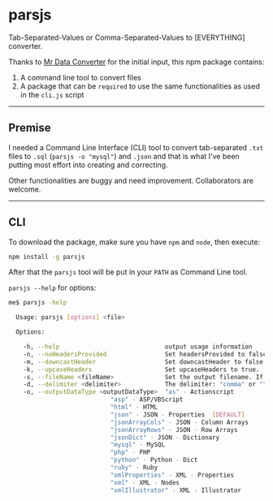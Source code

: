 # parsjs

Tab-Separated-Values or Comma-Separated-Values to [EVERYTHING] converter.

Thanks to [Mr Data Converter](https://github.com/shancarter/mr-data-converter) for the initial input, this npm package contains:

1. A command line tool to convert files
2. A package that can be `required` to use the same functionalities as used in the `cli.js` script

---
## Premise
I needed a Command Line Interface (CLI) tool to convert tab-separated `.txt` files to `.sql` (`parsjs -o "mysql"`) and `.json` and that is what I've been putting most effort into creating and correcting.

Other functionalities are buggy and need improvement. Collaborators are welcome.

---

## CLI

To download the package, make sure you have `npm` and `node`, then execute:

```bash
npm install -g parsjs
```

After that the `parsjs` tool will be put in your `PATH` as Command Line tool.

`parsjs --help` for options:

```bash
me$ parsjs -help

  Usage: parsjs [options] <file>

  Options:

    -h, --help                             output usage information
    -n, --noHeadersProvided                Set headersProvided to false.
    -m, --downcastHeader                   Set downcastHeader to false.
    -k, --upcaseHeaders                    Set upcaseHeaders to true.
    -s, --fileName <fileName>              Set the output filename. If nothing is set, "parsyOutput" will be used
    -d, --delimiter <delimiter>            The delimiter: "comma" or "tab". Default is "auto" 
    -o, --outputDataType <outputDataType>  "as" - Actionscript
    						"asp" - ASP/VBScript
    						"html" - HTML
    						"json" - JSON - Properties  [DEFAULT]
    						"jsonArrayCols" - JSON - Column Arrays
    						"jsonArrayRows" - JSON - Row Arrays
    						"jsonDict" - JSON - Dictionary
    						"mysql" - MySQL
    						"php" - PHP
    						"python" - Python - Dict
    						"ruby" - Ruby
    						"xmlProperties" - XML - Properties
    						"xml" - XML - Nodes
    						"xmlIllustrator" - XML - Illustrator

```
